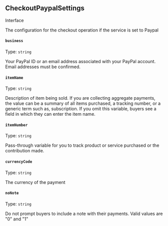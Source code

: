 ## CheckoutPaypalSettings
<span class="badge badge-warning">Interface</span>

The configuration for the checkout operation if the service is set to Paypal

#### `business`

Type: `string`

Your PayPal ID or an email address associated with your PayPal account. Email addresses must be confirmed.

#### `itemName`

Type: `string`

Description of item being sold. If you are collecting aggregate payments, the value can be a summary of all items purchased, a
tracking number, or a generic term such as, subscription. If you omit this variable, buyers see a field in which they can enter the
item name.

#### `itemNumber`

Type: `string`

Pass-through variable for you to track product or service purchased or the contribution made.

#### `currencyCode`

Type: `string`

The currency of the payment

#### `noNote`

Type: `string`

Do not prompt buyers to include a note with their payments. Valid values are "0" and "1"

